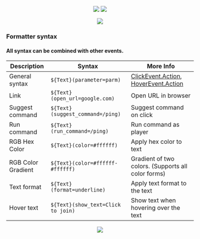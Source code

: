 <p align="center">
  <img width="auto" height="auto" src="https://imgur.com/MJojshJ.png">
  <img width="auto" height="auto" src="https://imgur.com/Rayaw0O.png">
</p>
<p align="center">
  <img width="auto" height="auto" src="https://imgur.com/fvN5u59.png">
</p>

### Formatter syntax
#### All syntax can be combined with other events.

<p align="center">
  
Description        | Syntax                                 | More Info
 -------------------|----------------------------------------|----
General syntax     |` ${Text}(parameter=parm)         `| [ClickEvent.Action](https://ci.md-5.net/job/BungeeCord/ws/chat/target/apidocs/net/md_5/bungee/api/chat/ClickEvent.Action.html), [HoverEvent.Action](https://ci.md-5.net/job/BungeeCord/ws/chat/target/apidocs/net/md_5/bungee/api/chat/HoverEvent.Action.html)
Link               |` ${Text}(open_url=google.com)    `| Open URL in browser
Suggest command    |` ${Text}(suggest_command=/ping)  `| Suggest command on click
Run command        |` ${Text}(run_command=/ping)      `| Run command as player
RGB Hex Color      |` ${Text}(color=#ffffff)          `| Apply hex color to text
RGB Color Gradient |` ${Text}(color=#ffffff-#ffffff)  `| Gradient of two colors. (Supports all color forms)
Text format        |` ${Text}(format=underline)       `| Apply text format to the text
Hover text |` ${Text}(show_text=Click to join)        `| Show text when hovering over the text
  
</p>

<p align="center">
  <img width="auto" height="auto" src="https://imgur.com/zdiQFKV.png">
</p>

